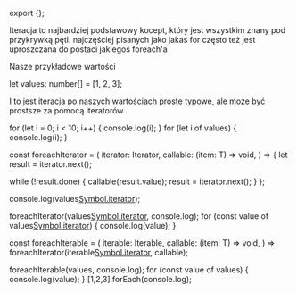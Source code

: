 export {};

Iteracja to najbardziej podstawowy kocept, który jest wszystkim
znany pod przykrywką pętl. najczęściej pisanych jako jakaś for
często też jest uproszczana do postaci jakiegoś foreach'a

Nasze przykładowe wartości

let values: number[] = [1, 2, 3];

I to jest iteracja po naszych wartościach
proste typowe, ale może być prostsze za pomocą iteratorów

for (let i = 0; i < 10; i++) {
  console.log(i);
}
for (let i of values) {
  console.log(i);
}

const foreachIterator = <T>(
iterator: Iterator<T>,
callable: (item: T) => void,
) => {
let result = iterator.next();

while (!result.done) {
callable(result.value);
result = iterator.next();
}
};

console.log(values[Symbol.iterator]());

foreachIterator(values[Symbol.iterator](), console.log);
for (const value of values[Symbol.iterator]()) {
console.log(value);
}

const foreachIterable = <T>(
iterable: Iterable<T>,
callable: (item: T) => void,
) => foreachIterator(iterable[Symbol.iterator](), callable);

foreachIterable(values, console.log);
for (const value of values) {
console.log(value);
}
[1,2,3].forEach(console.log);


